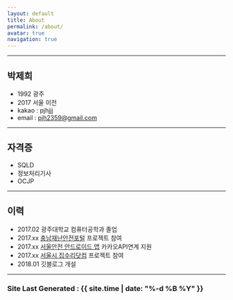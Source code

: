 ```yaml
---
layout: default
title: About
permalink: /about/
avatar: true
navigation: true
---
```


---
## 박제희
>
  - 1992 광주
  - 2017 서울 이전
  - kakao : pjhjjj
  - email : pjh2359@gmail.com
---

## 자격증
>
  - SQLD
  - 정보처리기사
  - OCJP
---

## 이력
>
  - 2017.02 광주대학교 컴퓨터공학과 졸업
  - 2017.xx [충남재난안전포털](https://safe.chungnam.go.kr/) 프로젝트 참여
  - 2017.xx [서울안전 안드로이드 앱](https://play.google.com/store/apps/details?id=kr.go.seoul.hybrid.SafeCity) 카카오API연계 지원
  - 2017.xx [서울시 집수리닷컴](https://jibsuri.seoul.go.kr/) 프로젝트 참여
  - 2018.01 깃블로그 개설
---

### Site Last Generated : {{ site.time | date: "%-d %B %Y"  }}
